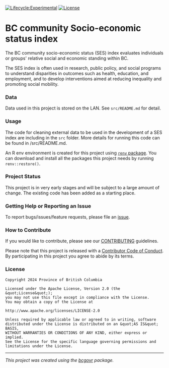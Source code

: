 <!-- 
Add a project state badge
<!-- badges: start -->
[![Lifecycle:Experimental](https://img.shields.io/badge/Lifecycle-Experimental-339999)](https://github.com/bcgov/repomountie/blob/master/doc/lifecycle-badges.md)
[![License](https://img.shields.io/badge/License-Apache%202.0-blue.svg)](https://opensource.org/license/apache-2-0/)
<!-- badges: end -->


BC community Socio-economic status index
============================

The BC community socio-economic status (SES) index evaluates individuals or groups' relative social and economic standing within BC.

The SES index is often used in research, public policy, and social programs to understand disparities in outcomes such as health, education, and employment, and to develop interventions aimed at reducing inequality and promoting social mobility.

### Data

Data used in this project is stored on the LAN. See `src/README.md` for detail.

### Usage

The code for cleaning external data to be used in the development of a SES index are including in the `src` folder. More details for running this code can be found in /src/README.md.  

An R env environment is created for this project using [`renv` package](https://rstudio.github.io/renv/articles/renv.html). You can download and install all the packages this project needs by running `renv::restore()`.


### Project Status

This project is in very early stages and will be subject to a large amount of change. The existing code has been added as a starting place.


### Getting Help or Reporting an Issue

To report bugs/issues/feature requests, please file an [issue](https://github.com/bcgov/bcstats-ses/issues/).

### How to Contribute

If you would like to contribute, please see our [CONTRIBUTING](CONTRIBUTING.md) guidelines.

Please note that this project is released with a [Contributor Code of Conduct](CODE_OF_CONDUCT.md). By participating in this project you agree to abide by its terms.

### License

```
Copyright 2024 Province of British Columbia

Licensed under the Apache License, Version 2.0 (the &quot;License&quot;);
you may not use this file except in compliance with the License.
You may obtain a copy of the License at

http://www.apache.org/licenses/LICENSE-2.0

Unless required by applicable law or agreed to in writing, software distributed under the License is distributed on an &quot;AS IS&quot; BASIS,
WITHOUT WARRANTIES OR CONDITIONS OF ANY KIND, either express or implied.
See the License for the specific language governing permissions and limitations under the License.
```
---
*This project was created using the [bcgovr](https://github.com/bcgov/bcgovr) package.* 
